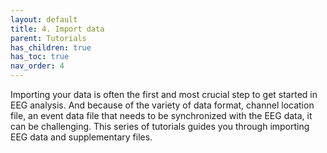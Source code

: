 ```yaml
---
layout: default
title: 4. Import data
parent: Tutorials
has_children: true
has_toc: true
nav_order: 4
---
```

Importing your data is often the first and most crucial step to get started in EEG analysis. And because of the variety of data format, channel location file, an event data file that needs to be synchronized with the EEG data, it can be challenging. This series of tutorials guides you through importing EEG data and supplementary files. 